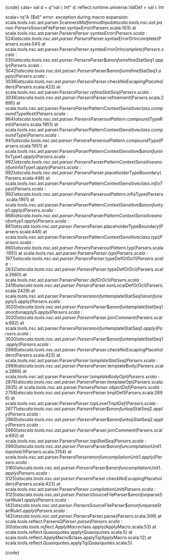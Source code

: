 {code}
cala> val d = q"val i: Int"
d: reflect.runtime.universe.ValDef = val i: Int

scala> tq"A {$d}"
error: exception during macro expansion: 
scala.tools.nsc.ast.parser.Scanners$MalformedInput
	at scala.tools.nsc.ast.parser.Parsers$SourceFileParser.syntaxError(Parsers.scala:163)
	at scala.tools.nsc.ast.parser.Parsers$Parser.syntaxError(Parsers.scala:524)
	at scala.tools.nsc.ast.parser.Parsers$Parser.syntaxErrorOrIncomplete(Parsers.scala:541)
	at scala.tools.nsc.ast.parser.Parsers$Parser.syntaxErrorOrIncomplete(Parsers.scala:535)
	at scala.tools.nsc.ast.parser.Parsers$Parser$$anonfun$refineStatSeq$1.apply(Parsers.scala:3042)
	at scala.tools.nsc.ast.parser.Parsers$Parser$$anonfun$refineStatSeq$1.apply(Parsers.scala:3036)
	at scala.tools.nsc.ast.parser.Parsers$Parser.checkNoEscapingPlaceholders(Parsers.scala:423)
	at scala.tools.nsc.ast.parser.Parsers$Parser.refineStatSeq(Parsers.scala:3036)
	at scala.tools.nsc.ast.parser.Parsers$Parser.refinement(Parsers.scala:2890)
	at scala.tools.nsc.ast.parser.Parsers$Parser$PatternContextSensitive$class.compoundTypeRest(Parsers.scala:964)
	at scala.tools.nsc.ast.parser.Parsers$Parser$outPattern$.compoundTypeRest(Parsers.scala:1951)
	at scala.tools.nsc.ast.parser.Parsers$Parser$PatternContextSensitive$class.compoundType(Parsers.scala:941)
	at scala.tools.nsc.ast.parser.Parsers$Parser$outPattern$.compoundType(Parsers.scala:1951)
	at scala.tools.nsc.ast.parser.Parsers$Parser$PatternContextSensitive$$anonfun$infixType$1.apply(Parsers.scala:992)
	at scala.tools.nsc.ast.parser.Parsers$Parser$PatternContextSensitive$$anonfun$infixType$1.apply(Parsers.scala:992)
	at scala.tools.nsc.ast.parser.Parsers$Parser.placeholderTypeBoundary(Parsers.scala:446)
	at scala.tools.nsc.ast.parser.Parsers$Parser$PatternContextSensitive$class.infixType(Parsers.scala:992)
	at scala.tools.nsc.ast.parser.Parsers$Parser$outPattern$.infixType(Parsers.scala:1951)
	at scala.tools.nsc.ast.parser.Parsers$Parser$PatternContextSensitive$$anonfun$typ$1.apply(Parsers.scala:868)
	at scala.tools.nsc.ast.parser.Parsers$Parser$PatternContextSensitive$$anonfun$typ$1.apply(Parsers.scala:861)
	at scala.tools.nsc.ast.parser.Parsers$Parser.placeholderTypeBoundary(Parsers.scala:446)
	at scala.tools.nsc.ast.parser.Parsers$Parser$PatternContextSensitive$class.typ(Parsers.scala:860)
	at scala.tools.nsc.ast.parser.Parsers$Parser$outPattern$.typ(Parsers.scala:1951)
	at scala.tools.nsc.ast.parser.Parsers$Parser.typ(Parsers.scala:1971)
	at scala.tools.nsc.ast.parser.Parsers$Parser.typeDefOrDcl$1(Parsers.scala:2632)
	at scala.tools.nsc.ast.parser.Parsers$Parser.typeDefOrDcl(Parsers.scala:2660)
	at scala.tools.nsc.ast.parser.Parsers$Parser.defOrDcl(Parsers.scala:2419)
	at scala.tools.nsc.ast.parser.Parsers$Parser.nonLocalDefOrDcl(Parsers.scala:2429)
	at scala.tools.nsc.ast.parser.Parsers$Parser$$anonfun$templateStatSeq$1$$anonfun$apply$5.apply(Parsers.scala:3020)
	at scala.tools.nsc.ast.parser.Parsers$Parser$$anonfun$templateStatSeq$1$$anonfun$apply$5.apply(Parsers.scala:3020)
	at scala.tools.nsc.ast.parser.Parsers$Parser.joinComment(Parsers.scala:692)
	at scala.tools.nsc.ast.parser.Parsers$Parser$$anonfun$templateStatSeq$1.apply(Parsers.scala:3020)
	at scala.tools.nsc.ast.parser.Parsers$Parser$$anonfun$templateStatSeq$1.apply(Parsers.scala:2989)
	at scala.tools.nsc.ast.parser.Parsers$Parser.checkNoEscapingPlaceholders(Parsers.scala:423)
	at scala.tools.nsc.ast.parser.Parsers$Parser.templateStatSeq(Parsers.scala:2989)
	at scala.tools.nsc.ast.parser.Parsers$Parser.templateBody(Parsers.scala:2869)
	at scala.tools.nsc.ast.parser.Parsers$Parser.templateBodyOpt(Parsers.scala:2876)
	at scala.tools.nsc.ast.parser.Parsers$Parser.templateOpt(Parsers.scala:2835)
	at scala.tools.nsc.ast.parser.Parsers$Parser.objectDef(Parsers.scala:2758)
	at scala.tools.nsc.ast.parser.Parsers$Parser.tmplDef(Parsers.scala:2696)
	at scala.tools.nsc.ast.parser.Parsers$Parser.topLevelTmplDef(Parsers.scala:2677)
	at scala.tools.nsc.ast.parser.Parsers$Parser$$anonfun$topStatSeq$2.apply(Parsers.scala:2960)
	at scala.tools.nsc.ast.parser.Parsers$Parser$$anonfun$topStatSeq$2.apply(Parsers.scala:2960)
	at scala.tools.nsc.ast.parser.Parsers$Parser.joinComment(Parsers.scala:692)
	at scala.tools.nsc.ast.parser.Parsers$Parser.topStatSeq(Parsers.scala:2960)
	at scala.tools.nsc.ast.parser.Parsers$Parser$$anonfun$compilationUnit$1.topstats$1(Parsers.scala:3154)
	at scala.tools.nsc.ast.parser.Parsers$Parser$$anonfun$compilationUnit$1.apply(Parsers.scala:3160)
	at scala.tools.nsc.ast.parser.Parsers$Parser$$anonfun$compilationUnit$1.apply(Parsers.scala:3125)
	at scala.tools.nsc.ast.parser.Parsers$Parser.checkNoEscapingPlaceholders(Parsers.scala:423)
	at scala.tools.nsc.ast.parser.Parsers$Parser.compilationUnit(Parsers.scala:3125)
	at scala.tools.nsc.ast.parser.Parsers$SourceFileParser$$anonfun$parseStartRule$1.apply(Parsers.scala:142)
	at scala.tools.nsc.ast.parser.Parsers$SourceFileParser$$anonfun$parseStartRule$1.apply(Parsers.scala:142)
	at scala.tools.nsc.ast.parser.Parsers$Parser.parse(Parsers.scala:309)
	at scala.tools.reflect.Parsers$QParser.parse(Parsers.scala:30)
	at scala.tools.reflect.ApplyMacro$class.apply(ApplyMacro.scala:53)
	at scala.tools.reflect.Quasiquotes.apply(Quasiquotes.scala:5)
	at scala.tools.reflect.ApplyMacro$class.applyTq(ApplyMacro.scala:12)
	at scala.tools.reflect.Quasiquotes.applyTq(Quasiquotes.scala:5)


{code}
